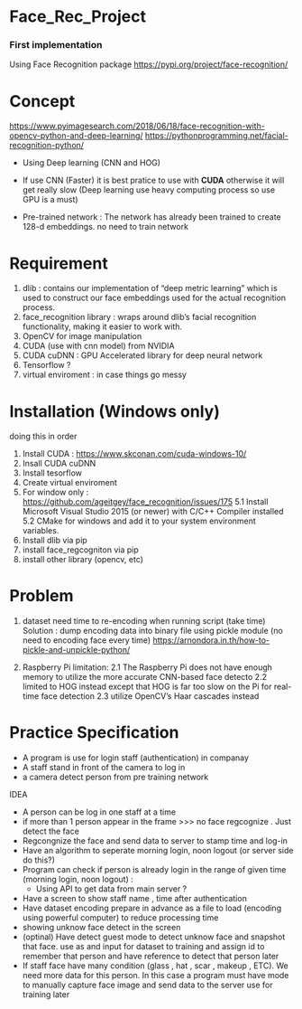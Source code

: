 # Face_Rec_Project #


### First implementation ### 
Using Face Recognition package
https://pypi.org/project/face-recognition/

# Concept #
https://www.pyimagesearch.com/2018/06/18/face-recognition-with-opencv-python-and-deep-learning/
https://pythonprogramming.net/facial-recognition-python/

- Using Deep learning (CNN and HOG)

- If use CNN (Faster) it is best pratice to use with **CUDA** otherwise it will get really slow
(Deep learning use heavy computing process so use GPU is a must)

-  Pre-trained network : The network has already been trained to create 128-d embeddings. no need to train network 
# Requirement #
1. dlib   : contains our implementation of “deep metric learning” which is used to construct our face embeddings used for the actual recognition process.
2. face_recognition library : wraps around dlib’s facial recognition functionality, making it easier to work with.
3. OpenCV for image manipulation
4. CUDA (use with cnn model) from NVIDIA
5. CUDA cuDNN : GPU Accelerated library for deep neural network
6. Tensorflow ?
7. virtual enviroment : in case things go messy

# Installation (Windows only) #
doing this in order
1. Install CUDA : https://www.skconan.com/cuda-windows-10/
2. Insall CUDA cuDNN
3. Install tesorflow
4. Create virtual enviroment
5. For window only : https://github.com/ageitgey/face_recognition/issues/175
    5.1 Install Microsoft Visual Studio 2015 (or newer) with C/C++ Compiler installed
    5.2 CMake for windows and add it to your system environment variables.
6. Install dlib via pip
7. install face_regcogniton via pip
8. install other library (opencv, etc)

# Problem #
1. dataset need time to re-encoding when running script (take time) 
    Solution : dump encoding data into binary file using pickle module (no need to encoding face every time)
    https://arnondora.in.th/how-to-pickle-and-unpickle-python/ 

2. Raspberry Pi limitation:
    2.1 The Raspberry Pi does not have enough memory to utilize the more accurate CNN-based face detecto
    2.2 limited to HOG instead except that HOG is far too slow on the Pi for real-time face detection
    2.3 utilize OpenCV’s Haar cascades instead


# Practice Specification #
- A program is use for login staff (authentication) in companay
- A staff stand in front of the camera to log in
- a camera detect person from pre training network

IDEA
- A person can be log in one staff at a time
- if more than 1 person appear in the frame >>> no face regcognize . Just detect the face 
- Regcongnize the face and send data to server to stamp time and log-in
- Have an algorithm to seperate morning login, noon logout (or server side do this?)
- Program can check if person is already login in the range of given time (morning login, noon logout) : 
    - Using API to get data from main server ?
- Have a screen to show staff name , time after authentication
- Have dataset encoding prepare in advance as a file to load (encoding using powerful computer) to reduce processing time
- showing unknow face detect in the screen
- (optinal) Have detect guest mode to detect unknow face and snapshot that face. use as and input for dataset to training and assign id
    to remember that person and have reference to detect that person later
- If staff face have many condition (glass , hat , scar , makeup , ETC). We need more data for this person. 
  In this case a program must have mode to manually capture face image and send data to the server use for training later   

